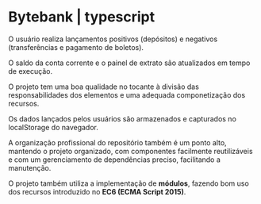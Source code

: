 <h1>Bytebank | typescript</h1>

O usuário realiza lançamentos positivos (depósitos) e negativos (transferências e pagamento de boletos).

O saldo da conta corrente e o painel de extrato são atualizados em tempo de execução.

O projeto tem uma boa qualidade no tocante à divisão das responsabilidades dos elementos e uma adequada componetização dos recursos.

Os dados lançados pelos usuários são armazenados e capturados no localStorage do navegador.

A organização profissional do repositório também é um ponto alto, mantendo o projeto organizado, com componentes facilmente reutilizáveis e com um gerenciamento de dependências preciso, facilitando a manutenção.

O projeto também utiliza a implementação de <strong>módulos</strong>, fazendo bom uso dos recursos introduzido no <strong>EC6 (ECMA Script 2015)</strong>.